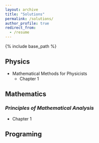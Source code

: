 ```yaml
---
layout: archive
title: "Solutions"
permalink: /solutions/
author_profile: true
redirect_from:
  - /resume
---
```


{% include base_path %}

## Physics

* Mathematical Methods for Physicists
  * Chapter 1

## Mathematics

### _Principles of Mathematical Analysis_

* Chapter 1

## Programing
